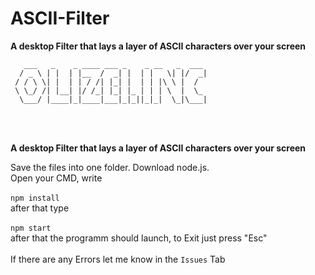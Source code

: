 # ASCII-Filter

**A desktop Filter that lays a layer of ASCII characters over your screen**


```
   ___   _    _ ____ ___ _    _ __   _  ___
  / _ \ | |  | |__  /  _| |  | |   \| |/  _|
 / / \ \| |  | | / /| |_| |  | | |\ \ |  /
 \ \_/ /| |__| |/ /_| |_| |_ | | | \  |  \_
  \___/ |____|_|____|___|_|_||_|_|  \_|\___|
```

<br>
<br>

**A desktop Filter that lays a layer of ASCII characters over your screen**

Save the files into one folder. Download node.js.
<br>
Open your CMD, write 
<br>
<br>
```npm install``` 
<br>
after that type 
<br>
<br>
```npm start```
<br>
after that the programm should launch, to Exit just press "Esc"
<br>
<br>
If there are any Errors let me know in the ``` Issues ``` Tab
